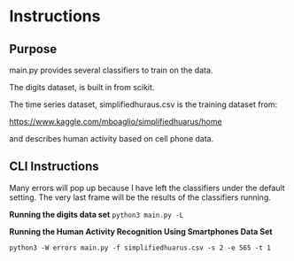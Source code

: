 # Instructions 

## Purpose

main.py provides several classifiers to train on the data.  


The digits dataset, is built in from scikit.

The time series dataset, simplifiedhuraus.csv is the training dataset from:


https://www.kaggle.com/mboaglio/simplifiedhuarus/home


and describes human activity based on cell phone data. 


## CLI Instructions

Many errors will pop up because I have left the classifiers under the default
setting.  The very last frame will be the results of the classifiers running.

**Running the digits data set**
```python3 main.py -L```

**Running the Human Activity Recognition Using Smartphones Data Set**

```python3 -W errors main.py -f simplifiedhuarus.csv -s 2 -e 565 -t 1```

